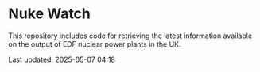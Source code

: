 # Nuke Watch

This repository includes code for retrieving the latest information available on the output of EDF nuclear power plants in the UK.

Last updated: 2025-05-07 04:18